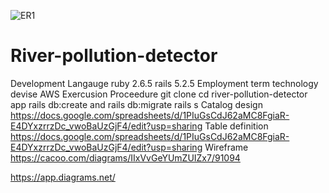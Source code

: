 ![ER1](https://user-images.githubusercontent.com/81798427/130376193-e3bd2946-1037-432e-90db-e2bd83b7b314.png)
# River-pollution-detector
Development Langauge
   ruby 2.6.5
   rails 5.2.5
Employment term technology
   devise
   AWS
 Exercusion Proceedure
  git clone
  cd river-pollution-detector app
  rails db:create and rails db:migrate
  rails s
Catalog design
    https://docs.google.com/spreadsheets/d/1PIuGsCdJ62aMC8FgiaR-E4DYxzrrzDc_vwoBaUzGjF4/edit?usp=sharing
Table definition
    https://docs.google.com/spreadsheets/d/1PIuGsCdJ62aMC8FgiaR-E4DYxzrrzDc_vwoBaUzGjF4/edit?usp=sharing
Wireframe
  https://cacoo.com/diagrams/IIxVvGeYUmZUIZx7/91094
  
  https://app.diagrams.net/
  
  
